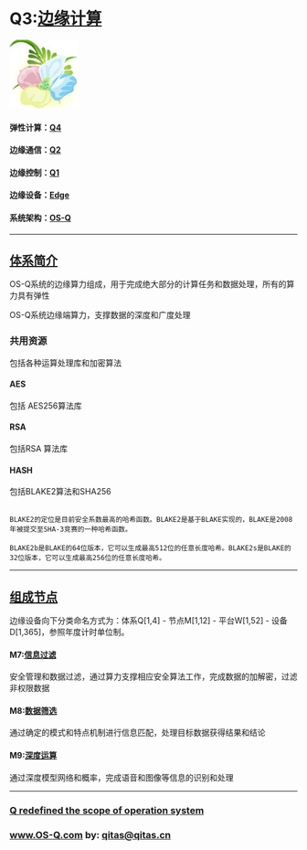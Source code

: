﻿# Q3:[边缘计算](https://github.com/OS-Q/Q3) 

[![sites](OS-Q/OS-Q.png)](http://www.OS-Q.com)

#### 弹性计算：[Q4](https://github.com/OS-Q/Q4)

#### 边缘通信：[Q2](https://github.com/OS-Q/Q2)

#### 边缘控制：[Q1](https://github.com/OS-Q/Q1)

#### 边缘设备：[Edge](https://github.com/OS-Q/Edge-Q)

#### 系统架构：[OS-Q](https://github.com/OS-Q/OS-Q)

---

## [体系简介](https://github.com/OS-Q/Q3/wiki) 

OS-Q系统的边缘算力组成，用于完成绝大部分的计算任务和数据处理，所有的算力具有弹性

OS-Q系统边缘端算力，支撑数据的深度和广度处理

### 共用资源

包括各种运算处理库和加密算法

#### AES

包括 AES256算法库

#### RSA

包括RSA 算法库

#### HASH

包括BLAKE2算法和SHA256

```

BLAKE2的定位是目前安全系数最高的哈希函数。BLAKE2是基于BLAKE实现的，BLAKE是2008年被提交至SHA-3竞赛的一种哈希函数。

BLAKE2b是BLAKE的64位版本，它可以生成最高512位的任意长度哈希。BLAKE2s是BLAKE的32位版本，它可以生成最高256位的任意长度哈希。

```

---

## [组成节点](https://github.com/OS-Q/Q3/wiki/index) 

边缘设备向下分类命名方式为：体系Q[1,4] - 节点M[1,12] - 平台W[1,52] - 设备D[1,365]，参照年度计时单位制。

#### M7:[信息过滤](https://github.com/OS-Q/M7)

安全管理和数据过滤，通过算力支撑相应安全算法工作，完成数据的加解密，过滤非权限数据
 
#### M8:[数据筛选](https://github.com/OS-Q/M8) 

通过确定的模式和特点机制进行信息匹配，处理目标数据获得结果和结论

#### M9:[深度运算](https://github.com/OS-Q/M9)

通过深度模型网络和概率，完成语音和图像等信息的识别和处理

---

###   [Q redefined the scope of operation system](https://github.com/OS-Q/OS-Q) 

###  www.OS-Q.com   by:   qitas@qitas.cn